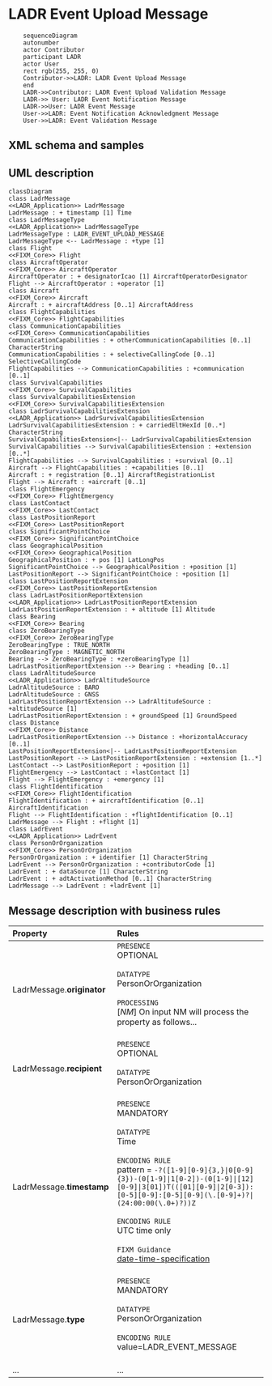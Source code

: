 # LADR Event Upload Message

```mermaid
    sequenceDiagram
    autonumber
    actor Contributor
    participant LADR
    actor User
    rect rgb(255, 255, 0)
    Contributor->>LADR: LADR Event Upload Message
    end
    LADR->>Contributor: LADR Event Upload Validation Message
    LADR->> User: LADR Event Notification Message
    LADR->>User: LADR Event Message 
    User->>LADR: Event Notification Acknowledgment Message       
    User->>LADR: Event Validation Message
```

## XML schema and samples



## UML description

```mermaid
classDiagram
class LadrMessage	
<<LADR_Application>> LadrMessage	
LadrMessage : + timestamp [1] Time	
class LadrMessageType	
<<LADR_Application>> LadrMessageType	
LadrMessageType : LADR_EVENT_UPLOAD_MESSAGE	
LadrMessageType <-- LadrMessage : +type [1]	
class Flight	
<<FIXM_Core>> Flight	
class AircraftOperator	
<<FIXM_Core>> AircraftOperator	
AircraftOperator : + designatorIcao [1] AircraftOperatorDesignator	
Flight --> AircraftOperator : +operator [1]	
class Aircraft	
<<FIXM_Core>> Aircraft	
Aircraft : + aircraftAddress [0..1] AircraftAddress	
class FlightCapabilities	
<<FIXM_Core>> FlightCapabilities	
class CommunicationCapabilities	
<<FIXM_Core>> CommunicationCapabilities	
CommunicationCapabilities : + otherCommunicationCapabilities [0..1] CharacterString	
CommunicationCapabilities : + selectiveCallingCode [0..1] SelectiveCallingCode	
FlightCapabilities --> CommunicationCapabilities : +communication [0..1]	
class SurvivalCapabilities	
<<FIXM_Core>> SurvivalCapabilities	
class SurvivalCapabilitiesExtension	
<<FIXM_Core>> SurvivalCapabilitiesExtension	
class LadrSurvivalCapabilitiesExtension	
<<LADR_Application>> LadrSurvivalCapabilitiesExtension	
LadrSurvivalCapabilitiesExtension : + carriedEltHexId [0..*] CharacterString	
SurvivalCapabilitiesExtension<|-- LadrSurvivalCapabilitiesExtension	
SurvivalCapabilities --> SurvivalCapabilitiesExtension : +extension [0..*]	
FlightCapabilities --> SurvivalCapabilities : +survival [0..1]	
Aircraft --> FlightCapabilities : +capabilities [0..1]	
Aircraft : + registration [0..1] AircraftRegistrationList	
Flight --> Aircraft : +aircraft [0..1]	
class FlightEmergency	
<<FIXM_Core>> FlightEmergency	
class LastContact	
<<FIXM_Core>> LastContact	
class LastPositionReport	
<<FIXM_Core>> LastPositionReport	
class SignificantPointChoice	
<<FIXM_Core>> SignificantPointChoice	
class GeographicalPosition	
<<FIXM_Core>> GeographicalPosition	
GeographicalPosition : + pos [1] LatLongPos	
SignificantPointChoice --> GeographicalPosition : +position [1]	
LastPositionReport --> SignificantPointChoice : +position [1]	
class LastPositionReportExtension	
<<FIXM_Core>> LastPositionReportExtension	
class LadrLastPositionReportExtension	
<<LADR_Application>> LadrLastPositionReportExtension	
LadrLastPositionReportExtension : + altitude [1] Altitude	
class Bearing	
<<FIXM_Core>> Bearing	
class ZeroBearingType	
<<FIXM_Core>> ZeroBearingType	
ZeroBearingType : TRUE_NORTH	
ZeroBearingType : MAGNETIC_NORTH	
Bearing --> ZeroBearingType : +zeroBearingType [1]	
LadrLastPositionReportExtension --> Bearing : +heading [0..1]	
class LadrAltitudeSource	
<<LADR_Application>> LadrAltitudeSource	
LadrAltitudeSource : BARO	
LadrAltitudeSource : GNSS	
LadrLastPositionReportExtension --> LadrAltitudeSource : +altitudeSource [1]	
LadrLastPositionReportExtension : + groundSpeed [1] GroundSpeed	
class Distance	
<<FIXM_Core>> Distance	
LadrLastPositionReportExtension --> Distance : +horizontalAccuracy [0..1]	
LastPositionReportExtension<|-- LadrLastPositionReportExtension	
LastPositionReport --> LastPositionReportExtension : +extension [1..*]	
LastContact --> LastPositionReport : +position [1]	
FlightEmergency --> LastContact : +lastContact [1]	
Flight --> FlightEmergency : +emergency [1]	
class FlightIdentification	
<<FIXM_Core>> FlightIdentification	
FlightIdentification : + aircraftIdentification [0..1] AircraftIdentification	
Flight --> FlightIdentification : +flightIdentification [0..1]	
LadrMessage --> Flight : +flight [1]	
class LadrEvent	
<<LADR_Application>> LadrEvent	
class PersonOrOrganization	
<<FIXM_Core>> PersonOrOrganization	
PersonOrOrganization : + identifier [1] CharacterString	
LadrEvent --> PersonOrOrganization : +contributorCode [1]	
LadrEvent : + dataSource [1] CharacterString	
LadrEvent : + adtActivationMethod [0..1] CharacterString	
LadrMessage --> LadrEvent : +ladrEvent [1]	
```

## Message description with business rules

| Property | Rules |
| :---     | :------  |
| LadrMessage.**originator** | `PRESENCE`<br>OPTIONAL<br><br>`DATATYPE`<br>PersonOrOrganization<br><br>`PROCESSING`<br>[*NM*] On input NM will process the property as follows...  <br><br> |
| LadrMessage.**recipient** | `PRESENCE`<br>OPTIONAL<br><br>`DATATYPE`<br>PersonOrOrganization<br><br> |
| LadrMessage.**timestamp** | `PRESENCE`<br>MANDATORY<br><br>`DATATYPE`<br>Time<br><br>`ENCODING RULE`<br>pattern = `-?([1-9][0-9]{3,}\|0[0-9]{3})-(0[1-9]\|1[0-2])-(0[1-9]\|[12][0-9]\|3[01])T(([01][0-9]\|2[0-3]):[0-5][0-9]:[0-5][0-9](\.[0-9]+)?\|(24:00:00(\.0+)?))Z`<br><br>`ENCODING RULE`<br>UTC time only<br><br>`FIXM Guidance`<br>[date-time-specification](https://docs.fixm.aero/#/general-guidance/date-time-specification)<br><br>|
| LadrMessage.**type** | `PRESENCE`<br>MANDATORY<br><br>`DATATYPE`<br>PersonOrOrganization<br><br>`ENCODING RULE`<br>value=LADR_EVENT_MESSAGE<br><br> |
|...|...|